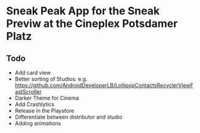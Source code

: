 # Sneak Peak App for the Sneak Previw at the Cineplex Potsdamer Platz

## Todo
* Add card view
* Better sorting of Studios: e.g. https://github.com/AndroidDeveloperLB/LollipopContactsRecyclerViewFastScroller
* Darker Theme for Cinema
* Add Crashlytics
* Release in the Playstore
* Differentiate between distributor and studio
* Adding animations
